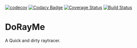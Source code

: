[![codecov](https://codecov.io/gh/Godzil/DoRayMe/branch/master/graph/badge.svg)](https://codecov.io/gh/Godzil/DoRayMe) [![Codacy Badge](https://api.codacy.com/project/badge/Grade/66339747e4a843719cba29cf5e31ff90)](https://www.codacy.com/manual/Godzil/DoRayMe?utm_source=github.com&amp;utm_medium=referral&amp;utm_content=Godzil/DoRayMe&amp;utm_campaign=Badge_Grade) [![Coverage Status](https://coveralls.io/repos/github/Godzil/DoRayMe/badge.svg?branch=master)](https://coveralls.io/github/Godzil/DoRayMe?branch=master) [![Build Status](https://travis-ci.org/Godzil/DoRayMe.svg?branch=master)](https://travis-ci.org/Godzil/DoRayMe)

DoRayMe
=======

A Quick and dirty raytracer.